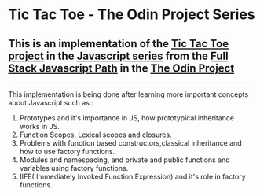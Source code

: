 # Tic Tac Toe - The Odin Project Series

## This is an implementation of the [Tic Tac Toe project](https://www.theodinproject.com/paths/full-stack-javascript/courses/javascript/lessons/tic-tac-toe) in the [Javascript series](https://www.theodinproject.com/paths/full-stack-javascript/courses/javascript) from the [Full Stack Javascript Path](https://www.theodinproject.com/paths/full-stack-javascript) in the [The Odin Project](https://www.theodinproject.com/)

---

This implementation is being done after learning more important concepts about Javascript such as :
1. Prototypes and it's importance in JS, how prototypical inheritance works in JS.
2. Function Scopes, Lexical scopes and closures.
3. Problems with function based constructors,classical inheritance and how to use factory functions.
4. Modules and namespacing, and private and public functions and variables using factory functions.
5. IIFE( Immediately Invoked Function Expression) and it's role in factory functions.
